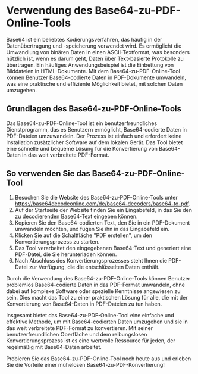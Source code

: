 Verwendung des Base64-zu-PDF-Online-Tools
=========================================

Base64 ist ein beliebtes Kodierungsverfahren, das häufig in der Datenübertragung und -speicherung verwendet wird. Es ermöglicht die Umwandlung von binären Daten in einen ASCII-Textformat, was besonders nützlich ist, wenn es darum geht, Daten über Text-basierte Protokolle zu übertragen. Ein häufiges Anwendungsbeispiel ist die Einbettung von Bilddateien in HTML-Dokumente. Mit dem Base64-zu-PDF-Online-Tool können Benutzer Base64-codierte Daten in PDF-Dokumente umwandeln, was eine praktische und effiziente Möglichkeit bietet, mit solchen Daten umzugehen.

Grundlagen des Base64-zu-PDF-Online-Tools
-----------------------------------------

Das Base64-zu-PDF-Online-Tool ist ein benutzerfreundliches Dienstprogramm, das es Benutzern ermöglicht, Base64-codierte Daten in PDF-Dateien umzuwandeln. Der Prozess ist einfach und erfordert keine Installation zusätzlicher Software auf dem lokalen Gerät. Das Tool bietet eine schnelle und bequeme Lösung für die Konvertierung von Base64-Daten in das weit verbreitete PDF-Format.

So verwenden Sie das Base64-zu-PDF-Online-Tool
----------------------------------------------

1. Besuchen Sie die Website des Base64-zu-PDF-Online-Tools unter <https://base64decodeonline.com/de/base64-decoders/base64-to-pdf>.
2. Auf der Startseite der Website finden Sie ein Eingabefeld, in das Sie den zu decodierenden Base64-Text eingeben können.
3. Kopieren Sie den Base64-codierten Text, den Sie in ein PDF-Dokument umwandeln möchten, und fügen Sie ihn in das Eingabefeld ein.
4. Klicken Sie auf die Schaltfläche "PDF erstellen", um den Konvertierungsprozess zu starten.
5. Das Tool verarbeitet den eingegebenen Base64-Text und generiert eine PDF-Datei, die Sie herunterladen können.
6. Nach Abschluss des Konvertierungsprozesses steht Ihnen die PDF-Datei zur Verfügung, die die entschlüsselten Daten enthält.

Durch die Verwendung des Base64-zu-PDF-Online-Tools können Benutzer problemlos Base64-codierte Daten in das PDF-Format umwandeln, ohne dabei auf komplexe Software oder spezielle Kenntnisse angewiesen zu sein. Dies macht das Tool zu einer praktischen Lösung für alle, die mit der Konvertierung von Base64-Daten in PDF-Dateien zu tun haben.

Insgesamt bietet das Base64-zu-PDF-Online-Tool eine einfache und effektive Methode, um mit Base64-codierten Daten umzugehen und sie in das weit verbreitete PDF-Format zu konvertieren. Mit seiner benutzerfreundlichen Oberfläche und dem reibungslosen Konvertierungsprozess ist es eine wertvolle Ressource für jeden, der regelmäßig mit Base64-Daten arbeitet.

Probieren Sie das Base64-zu-PDF-Online-Tool noch heute aus und erleben Sie die Vorteile einer mühelosen Base64-zu-PDF-Konvertierung!